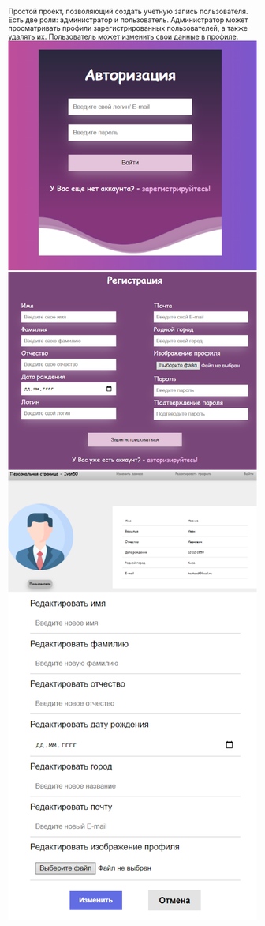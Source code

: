 Простой проект, позволяющий создать учетную запись пользователя. Есть две роли: администратор и пользователь. Администратор может просматривать профили зарегистрированных пользователей, а также удалять их. Пользователь может изменить свои данные в профиле. 
![screenshot_1](https://github.com/S1ngleton1/PHP_registration/blob/master/images/signin_screenshot.PNG)
![screenshot_2](https://github.com/S1ngleton1/PHP_registration/blob/master/images/signup_screenshot.PNG)
![screenshot_3](https://github.com/S1ngleton1/PHP_registration/blob/master/images/profile_screenshot.PNG)
![screenshot_4](https://github.com/S1ngleton1/PHP_registration/blob/master/images/changedata_screenshot.PNG)
